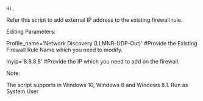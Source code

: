 	Hi,

Refer this script to add external IP address to the existing firewall rule.

Editing Parameters:

Profile_name='Network Discovery (LLMNR-UDP-Out)' #Provide the Existing Firewall Rule Name which you need to modify.

myip='8.8.8.8' #Provide the IP which you need to add on the firewall.

Note:

The script supports in Windows 10, Windows 8 and Windows 8.1.
Run as System User
